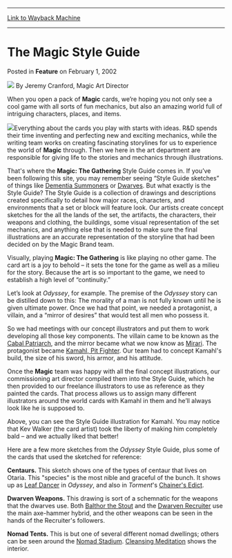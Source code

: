 
---
[Link to Wayback Machine](https://web.archive.org/web/20201112030022/https://magic.wizards.com/en/articles/archive/feature/magic-style-guide-2002-02-01)

[_metadata_:wayback_url]:- "https://magic.wizards.com/en/articles/archive/feature/magic-style-guide-2002-02-01"
[_metadata_:wayback_raw_url]:- "https://web.archive.org/web/20201112030022id_/https://magic.wizards.com/en/articles/archive/feature/magic-style-guide-2002-02-01"
[_metadata_:wayback_capture_timestamp]:- "2020-11-12 03:00:22+00:00"
[_metadata_:description]:- "When you open a pack of Magic cards, we’re hoping you not only see a cool game with all sorts of fun mechanics, but also an amazing world full of intriguing characters, places, and items."
[_metadata_:generator]:- "Drupal 7 (http://drupal.org)"
[_metadata_:publish_date]:- "2002-02-01"
---


The Magic Style Guide
=====================



 Posted in **Feature**
 on February 1, 2002 






![](https://media.magic.wizards.com/styles/auth_small/public/generic-avatar-150_330.png)
By Jeremy Cranford, Magic Art Director











When you open a pack of **Magic** cards, we’re hoping you not only see a cool game with all sorts of fun mechanics, but also an amazing world full of intriguing characters, places, and items.

![](https://media.magic.wizards.com/image_legacy_migration/magic/images/mtgcom/fcpics/features/feat00901kamahl.jpg)Everything about the cards you play with starts with ideas. R&D spends their time inventing and perfecting new and exciting mechanics, while the writing team works on creating fascinating storylines for us to experience the world of **Magic** through. Then we here in the art department are responsible for giving life to the stories and mechanics through illustrations.

That's where the **Magic: The Gathering** Style Guide comes in. If you’ve been following this site, you may remember seeing “Style Guide sketches” of things like [Dementia Summoners](/en/articles/archive/dementia-summoners-2002-01-07) or [Dwarves](/en/articles/archive/dwarves-2002-01-21). But what exactly is the Style Guide? The Style Guide is a collection of drawings and descriptions created specifically to detail how major races, characters, and environments that a set or block will feature look. Our artists create concept sketches for the all the lands of the set, the artifacts, the characters, their weapons and clothing, the buildings, some visual representation of the set mechanics, and anything else that is needed to make sure the final illustrations are an accurate representation of the storyline that had been decided on by the Magic Brand team.

Visually, playing **Magic: The Gathering** is like playing no other game. The card art is a joy to behold – it sets the tone for the game as well as a milieu for the story. Because the art is so important to the game, we need to establish a high level of “continuity.”

Let’s look at *Odyssey*, for example. The premise of the *Odyssey* story can be distilled down to this: The morality of a man is not fully known until he is given ultimate power. Once we had that point, we needed a protagonist, a villain, and a “mirror of desires” that would test all men who possess it.

So we had meetings with our concept illustrators and put them to work developing all those key components. The villain came to be known as the [Cabal Patriarch](http://gatherer.wizards.com/Pages/Card/Details.aspx?name=Cabal+Patriarch), and the mirror became what we now know as [Mirari](http://gatherer.wizards.com/Pages/Card/Details.aspx?name=Mirari). The protagonist became [Kamahl, Pit Fighter](http://gatherer.wizards.com/Pages/Card/Details.aspx?&name=Kamahl%252C%2BPit%2BFighter). Our team had to concept Kamahl's build, the size of his sword, his armor, and his attitude.

Once the **Magic** team was happy with all the final concept illustrations, our commissioning art director compiled them into the Style Guide, which he then provided to our freelance illustrators to use as reference as they painted the cards. That process allows us to assign many different illustrators around the world cards with Kamahl in them and he’ll always look like he is supposed to.

Above, you can see the Style Guide illustration for Kamahl. You may notice that Kev Walker (the card artist) took the liberty of making him completely bald – and we actually liked that better!

Here are a few more sketches from the *Odyssey* Style Guide, plus some of the cards that used the sketched for reference:

**Centaurs.** This sketch shows one of the types of centaur that lives on Otaria. This "species" is the most nible and graceful of the bunch. It shows up as [Leaf Dancer](http://gatherer.wizards.com/Pages/Card/Details.aspx?name=Leaf+Dancer) in *Odyssey*, and also in *Torment*'s [Chainer's Edict](http://gatherer.wizards.com/Pages/Card/Details.aspx?name=Chainer%27s+Edict).

**Dwarven Weapons.** This drawing is sort of a schemnatic for the weapons that the dwarves use. Both [Balthor the Stout](http://gatherer.wizards.com/Pages/Card/Details.aspx?name=Balthor+the+Stout) and the [Dwarven Recruiter](http://gatherer.wizards.com/Pages/Card/Details.aspx?name=Dwarven+Recruiter) use the main axe-hammer hybrid, and the other weapons can be seen in the hands of the Recruiter's followers.

**Nomad Tents.** This is but one of several different nomad dwellings; others can be seen around the [Nomad Stadium](http://gatherer.wizards.com/Pages/Card/Details.aspx?name=Nomad+Stadium). [Cleansing Meditation](http://gatherer.wizards.com/Pages/Card/Details.aspx?name=Cleansing+Meditation) shows the interior.







